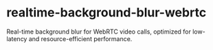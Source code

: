 # realtime-background-blur-webrtc
Real-time background blur for WebRTC video calls, optimized for low-latency and resource-efficient performance.
